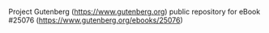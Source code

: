 Project Gutenberg (https://www.gutenberg.org) public repository for eBook #25076 (https://www.gutenberg.org/ebooks/25076)
